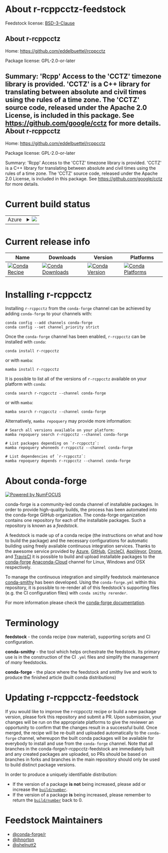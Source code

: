 About r-rcppcctz-feedstock
==========================

Feedstock license: [BSD-3-Clause](https://github.com/conda-forge/r-rcppcctz-feedstock/blob/main/LICENSE.txt)

About r-rcppcctz
----------------

Home: https://github.com/eddelbuettel/rcppcctz

Package license: GPL-2.0-or-later

Summary: 'Rcpp' Access to the 'CCTZ' timezone library is provided. 'CCTZ' is a C++ library for translating between absolute and civil times using the rules of a time zone. The 'CCTZ' source code, released under the Apache 2.0 License, is included in this package. See <https://github.com/google/cctz> for more details.
About r-rcppcctz
----------------

Home: https://github.com/eddelbuettel/rcppcctz

Package license: GPL-2.0-or-later

Summary: 'Rcpp' Access to the 'CCTZ' timezone library is provided. 'CCTZ' is a C++ library for translating between absolute and civil times using the rules of a time zone. The 'CCTZ' source code, released under the Apache 2.0 License, is included in this package. See <https://github.com/google/cctz> for more details.

Current build status
====================


<table>
    
  <tr>
    <td>Azure</td>
    <td>
      <details>
        <summary>
          <a href="https://dev.azure.com/conda-forge/feedstock-builds/_build/latest?definitionId=9765&branchName=main">
            <img src="https://dev.azure.com/conda-forge/feedstock-builds/_apis/build/status/r-rcppcctz-feedstock?branchName=main">
          </a>
        </summary>
        <table>
          <thead><tr><th>Variant</th><th>Status</th></tr></thead>
          <tbody><tr>
              <td>linux_64_r_base4.2</td>
              <td>
                <a href="https://dev.azure.com/conda-forge/feedstock-builds/_build/latest?definitionId=9765&branchName=main">
                  <img src="https://dev.azure.com/conda-forge/feedstock-builds/_apis/build/status/r-rcppcctz-feedstock?branchName=main&jobName=linux&configuration=linux%20linux_64_r_base4.2" alt="variant">
                </a>
              </td>
            </tr><tr>
              <td>linux_64_r_base4.3</td>
              <td>
                <a href="https://dev.azure.com/conda-forge/feedstock-builds/_build/latest?definitionId=9765&branchName=main">
                  <img src="https://dev.azure.com/conda-forge/feedstock-builds/_apis/build/status/r-rcppcctz-feedstock?branchName=main&jobName=linux&configuration=linux%20linux_64_r_base4.3" alt="variant">
                </a>
              </td>
            </tr><tr>
              <td>linux_aarch64_r_base4.2</td>
              <td>
                <a href="https://dev.azure.com/conda-forge/feedstock-builds/_build/latest?definitionId=9765&branchName=main">
                  <img src="https://dev.azure.com/conda-forge/feedstock-builds/_apis/build/status/r-rcppcctz-feedstock?branchName=main&jobName=linux&configuration=linux%20linux_aarch64_r_base4.2" alt="variant">
                </a>
              </td>
            </tr><tr>
              <td>linux_aarch64_r_base4.3</td>
              <td>
                <a href="https://dev.azure.com/conda-forge/feedstock-builds/_build/latest?definitionId=9765&branchName=main">
                  <img src="https://dev.azure.com/conda-forge/feedstock-builds/_apis/build/status/r-rcppcctz-feedstock?branchName=main&jobName=linux&configuration=linux%20linux_aarch64_r_base4.3" alt="variant">
                </a>
              </td>
            </tr><tr>
              <td>linux_ppc64le_r_base4.2</td>
              <td>
                <a href="https://dev.azure.com/conda-forge/feedstock-builds/_build/latest?definitionId=9765&branchName=main">
                  <img src="https://dev.azure.com/conda-forge/feedstock-builds/_apis/build/status/r-rcppcctz-feedstock?branchName=main&jobName=linux&configuration=linux%20linux_ppc64le_r_base4.2" alt="variant">
                </a>
              </td>
            </tr><tr>
              <td>linux_ppc64le_r_base4.3</td>
              <td>
                <a href="https://dev.azure.com/conda-forge/feedstock-builds/_build/latest?definitionId=9765&branchName=main">
                  <img src="https://dev.azure.com/conda-forge/feedstock-builds/_apis/build/status/r-rcppcctz-feedstock?branchName=main&jobName=linux&configuration=linux%20linux_ppc64le_r_base4.3" alt="variant">
                </a>
              </td>
            </tr><tr>
              <td>osx_64_r_base4.2</td>
              <td>
                <a href="https://dev.azure.com/conda-forge/feedstock-builds/_build/latest?definitionId=9765&branchName=main">
                  <img src="https://dev.azure.com/conda-forge/feedstock-builds/_apis/build/status/r-rcppcctz-feedstock?branchName=main&jobName=osx&configuration=osx%20osx_64_r_base4.2" alt="variant">
                </a>
              </td>
            </tr><tr>
              <td>osx_64_r_base4.3</td>
              <td>
                <a href="https://dev.azure.com/conda-forge/feedstock-builds/_build/latest?definitionId=9765&branchName=main">
                  <img src="https://dev.azure.com/conda-forge/feedstock-builds/_apis/build/status/r-rcppcctz-feedstock?branchName=main&jobName=osx&configuration=osx%20osx_64_r_base4.3" alt="variant">
                </a>
              </td>
            </tr><tr>
              <td>osx_arm64_r_base4.2</td>
              <td>
                <a href="https://dev.azure.com/conda-forge/feedstock-builds/_build/latest?definitionId=9765&branchName=main">
                  <img src="https://dev.azure.com/conda-forge/feedstock-builds/_apis/build/status/r-rcppcctz-feedstock?branchName=main&jobName=osx&configuration=osx%20osx_arm64_r_base4.2" alt="variant">
                </a>
              </td>
            </tr><tr>
              <td>osx_arm64_r_base4.3</td>
              <td>
                <a href="https://dev.azure.com/conda-forge/feedstock-builds/_build/latest?definitionId=9765&branchName=main">
                  <img src="https://dev.azure.com/conda-forge/feedstock-builds/_apis/build/status/r-rcppcctz-feedstock?branchName=main&jobName=osx&configuration=osx%20osx_arm64_r_base4.3" alt="variant">
                </a>
              </td>
            </tr><tr>
              <td>win_64</td>
              <td>
                <a href="https://dev.azure.com/conda-forge/feedstock-builds/_build/latest?definitionId=9765&branchName=main">
                  <img src="https://dev.azure.com/conda-forge/feedstock-builds/_apis/build/status/r-rcppcctz-feedstock?branchName=main&jobName=win&configuration=win%20win_64_" alt="variant">
                </a>
              </td>
            </tr>
          </tbody>
        </table>
      </details>
    </td>
  </tr>
</table>

Current release info
====================

| Name | Downloads | Version | Platforms |
| --- | --- | --- | --- |
| [![Conda Recipe](https://img.shields.io/badge/recipe-r--rcppcctz-green.svg)](https://anaconda.org/conda-forge/r-rcppcctz) | [![Conda Downloads](https://img.shields.io/conda/dn/conda-forge/r-rcppcctz.svg)](https://anaconda.org/conda-forge/r-rcppcctz) | [![Conda Version](https://img.shields.io/conda/vn/conda-forge/r-rcppcctz.svg)](https://anaconda.org/conda-forge/r-rcppcctz) | [![Conda Platforms](https://img.shields.io/conda/pn/conda-forge/r-rcppcctz.svg)](https://anaconda.org/conda-forge/r-rcppcctz) |

Installing r-rcppcctz
=====================

Installing `r-rcppcctz` from the `conda-forge` channel can be achieved by adding `conda-forge` to your channels with:

```
conda config --add channels conda-forge
conda config --set channel_priority strict
```

Once the `conda-forge` channel has been enabled, `r-rcppcctz` can be installed with `conda`:

```
conda install r-rcppcctz
```

or with `mamba`:

```
mamba install r-rcppcctz
```

It is possible to list all of the versions of `r-rcppcctz` available on your platform with `conda`:

```
conda search r-rcppcctz --channel conda-forge
```

or with `mamba`:

```
mamba search r-rcppcctz --channel conda-forge
```

Alternatively, `mamba repoquery` may provide more information:

```
# Search all versions available on your platform:
mamba repoquery search r-rcppcctz --channel conda-forge

# List packages depending on `r-rcppcctz`:
mamba repoquery whoneeds r-rcppcctz --channel conda-forge

# List dependencies of `r-rcppcctz`:
mamba repoquery depends r-rcppcctz --channel conda-forge
```


About conda-forge
=================

[![Powered by
NumFOCUS](https://img.shields.io/badge/powered%20by-NumFOCUS-orange.svg?style=flat&colorA=E1523D&colorB=007D8A)](https://numfocus.org)

conda-forge is a community-led conda channel of installable packages.
In order to provide high-quality builds, the process has been automated into the
conda-forge GitHub organization. The conda-forge organization contains one repository
for each of the installable packages. Such a repository is known as a *feedstock*.

A feedstock is made up of a conda recipe (the instructions on what and how to build
the package) and the necessary configurations for automatic building using freely
available continuous integration services. Thanks to the awesome service provided by
[Azure](https://azure.microsoft.com/en-us/services/devops/), [GitHub](https://github.com/),
[CircleCI](https://circleci.com/), [AppVeyor](https://www.appveyor.com/),
[Drone](https://cloud.drone.io/welcome), and [TravisCI](https://travis-ci.com/)
it is possible to build and upload installable packages to the
[conda-forge](https://anaconda.org/conda-forge) [Anaconda-Cloud](https://anaconda.org/)
channel for Linux, Windows and OSX respectively.

To manage the continuous integration and simplify feedstock maintenance
[conda-smithy](https://github.com/conda-forge/conda-smithy) has been developed.
Using the ``conda-forge.yml`` within this repository, it is possible to re-render all of
this feedstock's supporting files (e.g. the CI configuration files) with ``conda smithy rerender``.

For more information please check the [conda-forge documentation](https://conda-forge.org/docs/).

Terminology
===========

**feedstock** - the conda recipe (raw material), supporting scripts and CI configuration.

**conda-smithy** - the tool which helps orchestrate the feedstock.
                   Its primary use is in the construction of the CI ``.yml`` files
                   and simplify the management of *many* feedstocks.

**conda-forge** - the place where the feedstock and smithy live and work to
                  produce the finished article (built conda distributions)


Updating r-rcppcctz-feedstock
=============================

If you would like to improve the r-rcppcctz recipe or build a new
package version, please fork this repository and submit a PR. Upon submission,
your changes will be run on the appropriate platforms to give the reviewer an
opportunity to confirm that the changes result in a successful build. Once
merged, the recipe will be re-built and uploaded automatically to the
`conda-forge` channel, whereupon the built conda packages will be available for
everybody to install and use from the `conda-forge` channel.
Note that all branches in the conda-forge/r-rcppcctz-feedstock are
immediately built and any created packages are uploaded, so PRs should be based
on branches in forks and branches in the main repository should only be used to
build distinct package versions.

In order to produce a uniquely identifiable distribution:
 * If the version of a package **is not** being increased, please add or increase
   the [``build/number``](https://docs.conda.io/projects/conda-build/en/latest/resources/define-metadata.html#build-number-and-string).
 * If the version of a package **is** being increased, please remember to return
   the [``build/number``](https://docs.conda.io/projects/conda-build/en/latest/resources/define-metadata.html#build-number-and-string)
   back to 0.

Feedstock Maintainers
=====================

* [@conda-forge/r](https://github.com/conda-forge/r/)
* [@ihnorton](https://github.com/ihnorton/)
* [@shelnutt2](https://github.com/shelnutt2/)

